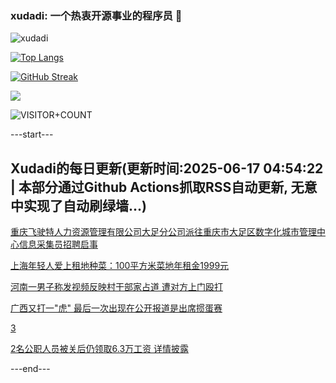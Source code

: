 ### xudadi: 一个热衷开源事业的程序员 👋

![xudadi](https://github-readme-stats-git-masterorgs-github-readme-stats-team.vercel.app/api?username=xudadi)

[![Top Langs](https://github-readme-stats.vercel.app/api/top-langs/?username=xudadi)](https://github.com/anuraghazra/github-readme-stats)

[![GitHub Streak](https://streak-stats.demolab.com?user=xudadi&locale=zh_Hans)](https://git.io/streak-stats)

![](https://raw.githubusercontent.com/xudadi/xudadi/main/assets/github-contribution-grid-snake.svg)

![VISITOR+COUNT](https://komarev.com/ghpvc/?username=xudadi&label=VISITOR+COUNT)


---start---

## Xudadi的每日更新(更新时间:2025-06-17 04:54:22 | 本部分通过Github Actions抓取RSS自动更新, 无意中实现了自动刷绿墙...)

[​重庆飞驶特人力资源管理有限公司大足分公司派往重庆市大足区数字化城市管理中心信息采集员招聘启事](https://www.gongkaoleida.com/article/2454790)

[上海年轻人爱上租地种菜：100平方米菜地年租金1999元](https://m.163.com/news/article/K26V64SN055040N3.html)

[河南一男子称发视频反映村干部家占道 遭对方上门殴打](https://m.163.com/news/article/K26US8VC053469LG.html)

[广西又打一"虎" 最后一次出现在公开报道是出席掼蛋赛](https://m.163.com/news/article/K26NO7QC05129QAF.html)

[3](https://m.163.com/touch/news/sub/domestic)

[2名公职人员被关后仍领取6.3万工资 详情披露](https://m.163.com/news/article/K26L1FTT053469LG.html)

---end---
